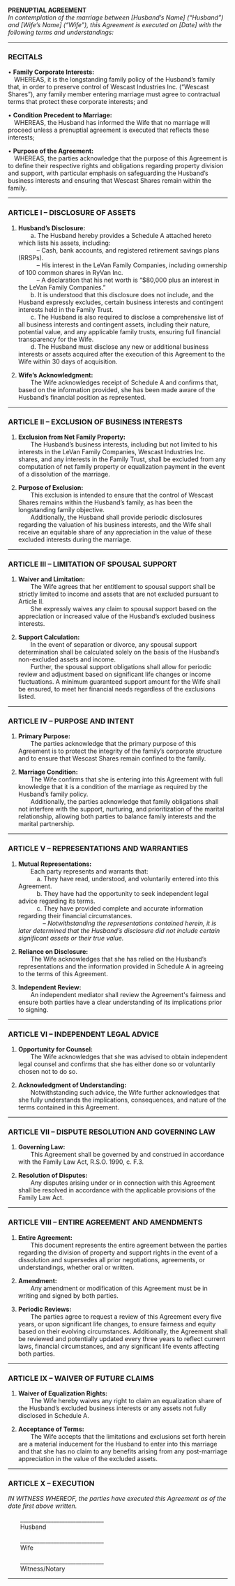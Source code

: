 **PRENUPTIAL AGREEMENT**  
*In contemplation of the marriage between [Husband’s Name] (“Husband”) and [Wife’s Name] (“Wife”), this Agreement is executed on [Date] with the following terms and understandings:*

---

### RECITALS

• **Family Corporate Interests:**  
  WHEREAS, it is the longstanding family policy of the Husband’s family that, in order to preserve control of Wescast Industries Inc. (“Wescast Shares”), any family member entering marriage must agree to contractual terms that protect these corporate interests; and

• **Condition Precedent to Marriage:**  
  WHEREAS, the Husband has informed the Wife that no marriage will proceed unless a prenuptial agreement is executed that reflects these interests;

• **Purpose of the Agreement:**  
  WHEREAS, the parties acknowledge that the purpose of this Agreement is to define their respective rights and obligations regarding property division and support, with particular emphasis on safeguarding the Husband’s business interests and ensuring that Wescast Shares remain within the family.

---

### ARTICLE I – DISCLOSURE OF ASSETS

1. **Husband’s Disclosure:**  
  a. The Husband hereby provides a Schedule A attached hereto which lists his assets, including:  
   – Cash, bank accounts, and registered retirement savings plans (RRSPs).  
   – His interest in the LeVan Family Companies, including ownership of 100 common shares in RyVan Inc.  
   – A declaration that his net worth is “$80,000 plus an interest in the LeVan Family Companies.”  
  b. It is understood that this disclosure does not include, and the Husband expressly excludes, certain business interests and contingent interests held in the Family Trust.  
  c. The Husband is also required to disclose a comprehensive list of all business interests and contingent assets, including their nature, potential value, and any applicable family trusts, ensuring full financial transparency for the Wife.  
  d. The Husband must disclose any new or additional business interests or assets acquired after the execution of this Agreement to the Wife within 30 days of acquisition.

2. **Wife’s Acknowledgment:**  
  The Wife acknowledges receipt of Schedule A and confirms that, based on the information provided, she has been made aware of the Husband’s financial position as represented.

---

### ARTICLE II – EXCLUSION OF BUSINESS INTERESTS

1. **Exclusion from Net Family Property:**  
  The Husband’s business interests, including but not limited to his interests in the LeVan Family Companies, Wescast Industries Inc. shares, and any interests in the Family Trust, shall be excluded from any computation of net family property or equalization payment in the event of a dissolution of the marriage.

2. **Purpose of Exclusion:**  
  This exclusion is intended to ensure that the control of Wescast Shares remains within the Husband’s family, as has been the longstanding family objective.  
  Additionally, the Husband shall provide periodic disclosures regarding the valuation of his business interests, and the Wife shall receive an equitable share of any appreciation in the value of these excluded interests during the marriage.

---

### ARTICLE III – LIMITATION OF SPOUSAL SUPPORT

1. **Waiver and Limitation:**  
  The Wife agrees that her entitlement to spousal support shall be strictly limited to income and assets that are not excluded pursuant to Article II.  
  She expressly waives any claim to spousal support based on the appreciation or increased value of the Husband’s excluded business interests.

2. **Support Calculation:**  
  In the event of separation or divorce, any spousal support determination shall be calculated solely on the basis of the Husband’s non-excluded assets and income.  
  Further, the spousal support obligations shall allow for periodic review and adjustment based on significant life changes or income fluctuations. A minimum guaranteed support amount for the Wife shall be ensured, to meet her financial needs regardless of the exclusions listed.

---

### ARTICLE IV – PURPOSE AND INTENT

1. **Primary Purpose:**  
  The parties acknowledge that the primary purpose of this Agreement is to protect the integrity of the family’s corporate structure and to ensure that Wescast Shares remain confined to the family.

2. **Marriage Condition:**  
  The Wife confirms that she is entering into this Agreement with full knowledge that it is a condition of the marriage as required by the Husband’s family policy.  
  Additionally, the parties acknowledge that family obligations shall not interfere with the support, nurturing, and prioritization of the marital relationship, allowing both parties to balance family interests and the marital partnership.

---

### ARTICLE V – REPRESENTATIONS AND WARRANTIES

1. **Mutual Representations:**  
  Each party represents and warrants that:  
   a. They have read, understood, and voluntarily entered into this Agreement.  
   b. They have had the opportunity to seek independent legal advice regarding its terms.  
   c. They have provided complete and accurate information regarding their financial circumstances.  
    – *Notwithstanding the representations contained herein, it is later determined that the Husband’s disclosure did not include certain significant assets or their true value.*

2. **Reliance on Disclosure:**  
  The Wife acknowledges that she has relied on the Husband’s representations and the information provided in Schedule A in agreeing to the terms of this Agreement.

3. **Independent Review:**  
  An independent mediator shall review the Agreement's fairness and ensure both parties have a clear understanding of its implications prior to signing.

---

### ARTICLE VI – INDEPENDENT LEGAL ADVICE

1. **Opportunity for Counsel:**  
  The Wife acknowledges that she was advised to obtain independent legal counsel and confirms that she has either done so or voluntarily chosen not to do so.

2. **Acknowledgment of Understanding:**  
  Notwithstanding such advice, the Wife further acknowledges that she fully understands the implications, consequences, and nature of the terms contained in this Agreement.

---

### ARTICLE VII – DISPUTE RESOLUTION AND GOVERNING LAW

1. **Governing Law:**  
  This Agreement shall be governed by and construed in accordance with the Family Law Act, R.S.O. 1990, c. F.3.

2. **Resolution of Disputes:**  
  Any disputes arising under or in connection with this Agreement shall be resolved in accordance with the applicable provisions of the Family Law Act.

---

### ARTICLE VIII – ENTIRE AGREEMENT AND AMENDMENTS

1. **Entire Agreement:**  
  This document represents the entire agreement between the parties regarding the division of property and support rights in the event of a dissolution and supersedes all prior negotiations, agreements, or understandings, whether oral or written.

2. **Amendment:**  
  Any amendment or modification of this Agreement must be in writing and signed by both parties.

3. **Periodic Reviews:**  
  The parties agree to request a review of this Agreement every five years, or upon significant life changes, to ensure fairness and equity based on their evolving circumstances. Additionally, the Agreement shall be reviewed and potentially updated every three years to reflect current laws, financial circumstances, and any significant life events affecting both parties.

---

### ARTICLE IX – WAIVER OF FUTURE CLAIMS

1. **Waiver of Equalization Rights:**  
  The Wife hereby waives any right to claim an equalization share of the Husband’s excluded business interests or any assets not fully disclosed in Schedule A.

2. **Acceptance of Terms:**  
  The Wife accepts that the limitations and exclusions set forth herein are a material inducement for the Husband to enter into this marriage and that she has no claim to any benefits arising from any post-marriage appreciation in the value of the excluded assets.

---

### ARTICLE X – EXECUTION

*IN WITNESS WHEREOF, the parties have executed this Agreement as of the date first above written.*

  ______________________________  
  Husband

  ______________________________  
  Wife

  ______________________________  
  Witness/Notary

---